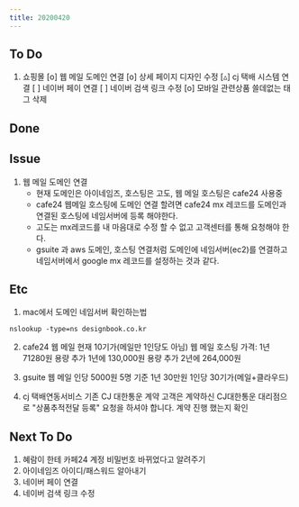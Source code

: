 ```yaml
---
title: 20200420
---
```


## To Do

1. 쇼핑몰
   [o] 웹 메일 도메인 연결
   [o] 상세 페이지 디자인 수정
   [▵] cj 택배 시스템 연결
   [ ] 네이버 페이 연결
   [ ] 네이버 검색 링크 수정
   [o] 모바일 관련상품 쓸데없는 태그 삭제

## Done

## Issue

1. 웹 메일 도메인 연결
   - 현재 도메인은 아이네임즈, 호스팅은 고도, 웹 메일 호스팅은 cafe24 사용중
   - cafe24 웹메일 호스팅에 도메인 연결 할려면 cafe24 mx 레코드를 도메인과 연결된 호스팅에 네임서버에 등록 해야한다.
   - 고도는 mx레코드를 내 마음대로 수정 할 수 없고 고객센터를 통해 요청해야 한다.
   - gsuite 과 aws 도메인, 호스팅 연결처럼 도메인에 네임서버(ec2)를 연결하고 네임서버에서 google mx 레코드를 설정하는 것과 같다.

## Etc

1. mac에서 도메인 네임서버 확인하는법

```
nslookup -type=ns designbook.co.kr
```

2. cafe24 웹 메일
   현재 10기가(메일만 1인당도 아님)
   웹 메일 호스팅 가격: 1년 71280원
   용량 추가 1년에 130,000원
   용량 추가 2년에 264,000원

3. gsuite 웹 메일
   인당 5000원 5명 기준 1년 30만원
   1인당 30기가(메일+클라우드)

4. cj 택배연동서비스
   기존 CJ 대한통운 계약 고객은 계약하신 CJ대한통운 대리점으로 "상품추적전달 등록" 요청을 하셔야 합니다.
   계약 진행 했는지 확인

## Next To Do

1. 혜람이 한테 카페24 계정 비밀번호 바뀌었다고 알려주기
2. 아이네임즈 아이디/패스워드 알아내기
3. 네이버 페이 연결
4. 네이버 검색 링크 수정

